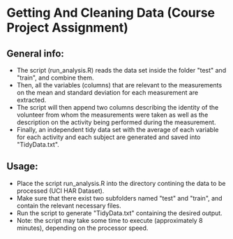 # Getting And Cleaning Data (Course Project Assignment)

## General info:
* The script (run_analysis.R) reads the data set inside the folder "test" and "train", and combine them. 
* Then, all the variables (columns) that are relevant to the measurements on the mean and standard deviation for each measurement are extracted. 
* The script will then append two columns describing the identity of the volunteer from whom the measurements were taken as well as the description on the activity being performed during the measurement.
* Finally, an independent tidy data set with the average of each variable for each activity and each subject are generated and saved into "TidyData.txt".

## Usage:
* Place the script run_analysis.R into the directory contining the data to be processed (UCI HAR Dataset).
* Make sure that there exist two subfolders named "test" and "train", and contain the relevant necessary files.
* Run the script to generate "TidyData.txt" containing the desired output.
* Note: the script may take some time to execute (approximately 8 minutes), depending on the processor speed.
